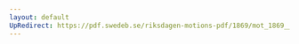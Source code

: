 ```yaml
---
layout: default
UpRedirect: https://pdf.swedeb.se/riksdagen-motions-pdf/1869/mot_1869__ak__00323/mot_1869__ak__00323_001.pdf
---
```

